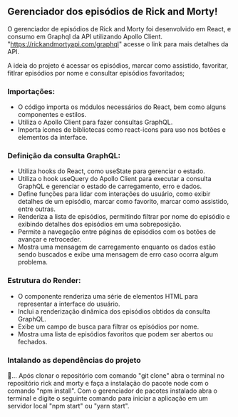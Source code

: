 <h2>Gerenciador dos episódios de Rick and Morty! </h2>
 
O gerenciador de episódios de Rick and Morty foi desenvolvido em React, e consumo em Graphql da API utilizando Apollo Client. "https://rickandmortyapi.com/graphql" acesse o link para mais detalhes da API. 

A ideia do projeto é acessar os episódios, marcar como assistido, favoritar, fitlrar episódios por nome e consultar episódios favoritados;

<h3> Importações:</h3>

- O código importa os módulos necessários do React, bem como alguns componentes e estilos.
- Utiliza o Apollo Client para fazer consultas GraphQL.
- Importa ícones de bibliotecas como react-icons para uso nos botões e elementos da interface.

<h3> Definição da consulta GraphQL:</h3>

- Utiliza hooks do React, como useState para gerenciar o estado.
- Utiliza o hook useQuery do Apollo Client para executar a consulta GraphQL e gerenciar o estado de carregamento, erro e dados.
- Define funções para lidar com interações do usuário, como exibir detalhes de um episódio, marcar como favorito, marcar como assistido, entre outras.
- Renderiza a lista de episódios, permitindo filtrar por nome do episódio e exibindo detalhes dos episódios em uma sobreposição.
- Permite a navegação entre páginas de episódios com os botões de avançar e retroceder.
- Mostra uma mensagem de carregamento enquanto os dados estão sendo buscados e exibe uma mensagem de erro caso ocorra algum problema.

<h3> Estrutura do Render:</h3>

- O componente renderiza uma série de elementos HTML para representar a interface do usuário.
- Inclui a renderização dinâmica dos episódios obtidos da consulta GraphQL.
- Exibe um campo de busca para filtrar os episódios por nome.
- Mostra uma lista de episódios favoritos que podem ser abertos ou fechados.

<h3>Intalando as dependências do projeto</h3>

🚀... Após clonar o repositório com comando "git clone" abra o terminal no repositório rick and morty e faça a instalação do pacote node
com o comando "npm install". Com o gerenciador de pacotes instalado abra o terminal e digite o seguinte comando para iniciar a aplicação em um servidor local "npm start" ou "yarn start".

